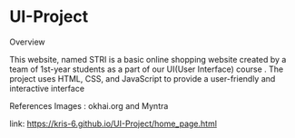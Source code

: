 # UI-Project
Overview

This website, named STRI is a basic online shopping website created by a team of 1st-year students as a part of our UI(User Interface) course . The project uses HTML, CSS, and JavaScript to provide a user-friendly and interactive interface 

References 
Images : okhai.org and Myntra 

link: https://kris-6.github.io/UI-Project/home_page.html
